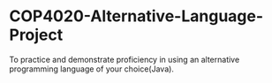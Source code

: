 # COP4020-Alternative-Language-Project
To practice and demonstrate proficiency in using an alternative programming language of your choice(Java). 
